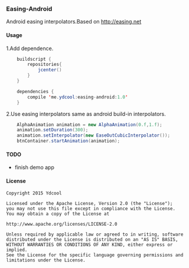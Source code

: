### Easing-Android

Android easing interpolators.Based on http://easing.net

#### Usage

1.Add dependence.

```java
    buildscript {
        repositories{
            jcenter()
        }
    }
```

```java 
    dependencies {
        compile 'me.ydcool:easing-android:1.0'
    }
```

2.Use easing interpolators same as android build-in interpolators.

```java 
    AlphaAnimation animation = new AlphaAnimation(0.f,1.f);
    animation.setDuration(300);
    animation.setInterpolator(new EaseOutCubicInterpolator());
    btnContainer.startAnimation(animation);
```

#### TODO

* finish demo app

#### License
 
    Copyright 2015 Ydcool
    
    Licensed under the Apache License, Version 2.0 (the "License");
    you may not use this file except in compliance with the License.
    You may obtain a copy of the License at
  
    http://www.apache.org/licenses/LICENSE-2.0
    
    Unless required by applicable law or agreed to in writing, software
    distributed under the License is distributed on an "AS IS" BASIS,
    WITHOUT WARRANTIES OR CONDITIONS OF ANY KIND, either express or implied.
    See the License for the specific language governing permissions and
    limitations under the License.
    
